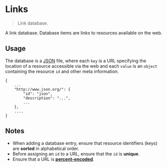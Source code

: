 # Links

> Link database.

<section class="intro">

A link database. Database items are links to resources available on the web.

</section>

<!-- /.intro -->


<section class="usage">

## Usage

The database is a [JSON][json] file, where each `key` is a URL specifying the location of a resource accessible via the web and each `value` is an `object` containing the resource `id` and other meta information.

``` text
{
    ...
    "http://www.json.org/": {
        "id": "json",
        "description": "...",
        ...
    },
    ....
}
``` 

</section>

<!-- /.usage -->


<section class="notes">

## Notes

* When adding a database entry, ensure that resource identifiers (keys) are __sorted__ in alphabetical order.
* Before assigning an `id` to a URL, ensure that the `id` is __unique__.
* Ensure that a URL is [__percent-encoded__][percent-encoding].

</section>

<!-- /.notes -->


<section class="links">

[json]: http://www.json.org/
[percent-encoding]: https://en.wikipedia.org/wiki/Percent-encoding

</section>

<!-- /.links -->
